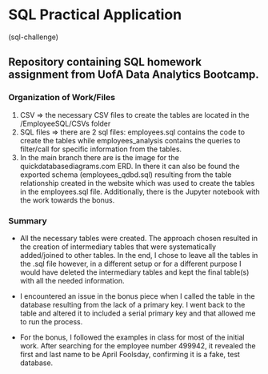 # SQL Practical Application
(sql-challenge)

## Repository containing SQL homework assignment from UofA Data Analytics Bootcamp.


### Organization of Work/Files

1. CSV => the necessary CSV files to create the tables are located in the /EmployeeSQL/CSVs folder
2. SQL files => there are 2 sql files: employees.sql contains the code to create the tables while employees_analysis contains the queries to filter/call for specific information from the tables.
3. In the main branch there are is the image for the quickdatabasediagrams.com ERD. In there it can also be found the exported schema (employees_qdbd.sql) resulting from the table relationship created in the website which was used to create the tables in the employees.sql file. Additionally, there is the Jupyter notebook with the work towards the bonus.

### Summary

 - All the necessary tables were created. The approach chosen resulted in the creation of intermediary tables that were systematically added/joined to other tables. In the end, I chose to leave all the tables in the .sql file however, in a different setup or for a different purpose I would have deleted the intermediary tables and kept the final table(s) with all the needed information.

 - I encountered an issue in the bonus piece when I called the table in the database resulting from the lack of a primary key. I went back to the table and altered it to included a serial primary key and that allowed me to run the process.

 - For the bonus, I followed the examples in class for most of the initial work. After searching for the employee number 499942, it revealed the first and last name to be April Foolsday, confirming it is a fake, test database.

